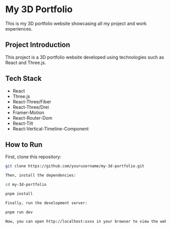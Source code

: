# My 3D Portfolio

This is my 3D portfolio website showcasing all my project and work experiences.

## Project Introduction

This project is a 3D portfolio website developed using technologies such as React and Three.js.

## Tech Stack

- React
- Three.js
- React-Three/Fiber
- React-Three/Drei
- Framer-Motion
- React-Router-Dom
- React-Tilt
- React-Vertical-Timeline-Component

## How to Run

First, clone this repository:

```bash
git clone https://github.com/yourusername/my-3d-portfolio.git

Then, install the dependencies:

cd my-3d-portfolio

pnpm install

Finally, run the development server:

pnpm run dev

Now, you can open http://localhost:xxxx in your browser to view the website.
```
